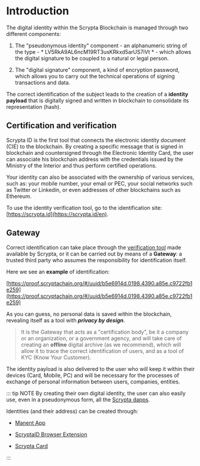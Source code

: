 # Introduction

The digital identity within the Scrypta Blockchain is managed through two different components:

1. The "pseudonymous identity" component - an alphanumeric string of the type - * LV5RkA9AL6ncM19RT3usKRkxd5arUS7iVt * - which allows the digital signature to be coupled to a natural or legal person.

2. The "digital signature" component, a kind of encryption password, which allows you to carry out the technical operations of signing transactions and data.
   
The correct identification of the subject leads to the creation of a **identity payload** that is digitally signed and written in blockchain to consolidate its representation (hash).

## Certification and verification

Scrypta ID is the first tool that connects the electronic identity document (CIE) to the blockchain. By creating a specific message that is signed in blockchain and countersigned through the Electronic Identity Card, the user can associate his blockchain address with the credentials issued by the Ministry of the Interior and thus perform certified operations.

Your identity can also be associated with the ownership of various services, such as: your mobile number, your email or PEC, your social networks such as Twitter or Linkedin, or even addresses of other blockchains such as Ethereum.

To use the identity verification tool, go to the identification site: [https://scrypta.id](https://scrypta.id/en).

## Gateway

Correct identification can take place through the [verification tool](https://scrypta.id/en) made available by Scrypta, or it can be carried out by means of a **Gateway**: a trusted third party who assumes the responsibility for identification itself.

Here we see an **example** of identification:

[https://proof.scryptachain.org/#/uuid/b5e6914d.0198.4390.a85e.c9722fb1e259](https://proof.scryptachain.org/#/uuid/b5e6914d.0198.4390.a85e.c9722fb1e259)

As you can guess, no personal data is saved within the blockchain, revealing itself as a tool with ***privacy by design***.

> It is the Gateway that acts as a "certification body", be it a company or an organization, or a government agency, and will take care of creating an **offline** digital archive (as we recommend), which will allow it to trace the correct identification of users, and as a tool of KYC (Know Your Customer).


The identity payload is also delivered to the user who will keep it within their devices (Card, Mobile, PC) and will be necessary for the processes of exchange of personal information between users, companies, entities.

::: tip NOTE
By creating their own digital identity, the user can also easily use, even in a pseudonymous form, all the [Scrypta dapps](../dapps/README.md).


Identities (and their address) can be created through:

- [Manent App](../dapps/manent-app.md)

- [ScryptaID Browser Extension](../dapps/extension-browser.md)

- [Scrypta Card](../dapps/manent-app.md#scrypta-card)

:::


